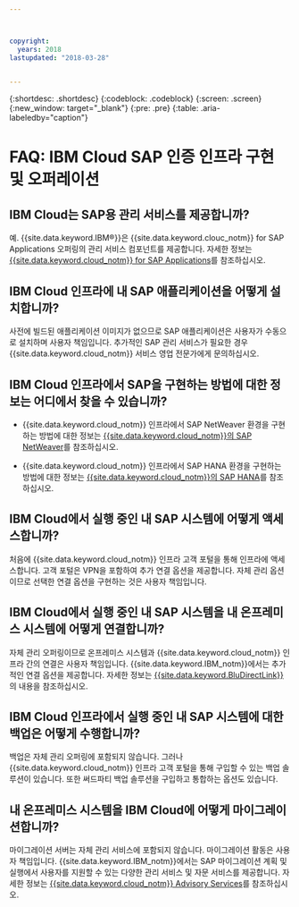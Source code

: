 ```yaml
---



copyright:
  years: 2018
lastupdated: "2018-03-28"


---
```


{:shortdesc: .shortdesc}
{:codeblock: .codeblock}
{:screen: .screen}
{:new_window: target="_blank"}
{:pre: .pre}
{:table: .aria-labeledby="caption"}

# FAQ: IBM Cloud SAP 인증 인프라 구현 및 오퍼레이션

## IBM Cloud는 SAP용 관리 서비스를 제공합니까?

예. {{site.data.keyword.IBM&reg;}}은 {{site.data.keyword.clouc_notm}} for SAP Applications 오퍼링의 관리 서비스 컴포넌트를 제공합니다. 자세한 정보는 [{{site.data.keyword.cloud_notm}} for SAP Applications](https://www.ibm.com/cloud/sap/managed)를 참조하십시오.

## IBM Cloud 인프라에 내 SAP 애플리케이션을 어떻게 설치합니까?

사전에 빌드된 애플리케이션 이미지가 없으므로 SAP 애플리케이션은 사용자가 수동으로 설치하며 사용자 책임입니다. 추가적인 SAP 관리 서비스가 필요한 경우 {{site.data.keyword.cloud_notm}} 서비스 영업 전문가에게 문의하십시오. 

## IBM Cloud 인프라에서 SAP을 구현하는 방법에 대한 정보는 어디에서 찾을 수 있습니까?

  * {{site.data.keyword.cloud_notm}} 인프라에서 SAP NetWeaver 환경을 구현하는 방법에 대한 정보는 [{{site.data.keyword.cloud_notm}}의 SAP NetWeaver](https://console.bluemix.net/docs/infrastructure/sap-netweaver/sap-index.html#getting-started)를 참조하십시오.
  
  * {{site.data.keyword.cloud_notm}} 인프라에서 SAP HANA 환경을 구현하는 방법에 대한 정보는 [{{site.data.keyword.cloud_notm}}의 SAP HANA](https://console.bluemix.net/docs/infrastructure/sap-hana/hana-index.html#getting-started)를 참조하십시오.
  
## IBM Cloud에서 실행 중인 내 SAP 시스템에 어떻게 액세스합니까?

처음에 {{site.data.keyword.cloud_notm}} 인프라 고객 포털을 통해 인프라에 액세스합니다. 고객 포털은 VPN을 포함하여 추가 연결 옵션을 제공합니다. 자체 관리 옵션이므로 선택한 연결 옵션을 구현하는 것은 사용자 책임입니다. 

## IBM Cloud에서 실행 중인 내 SAP 시스템을 내 온프레미스 시스템에 어떻게 연결합니까?

자체 관리 오퍼링이므로 온프레미스 시스템과 {{site.data.keyword.cloud_notm}} 인프라 간의 연결은 사용자 책임입니다. {{site.data.keyword.IBM_notm}}에서는 추가적인 연결 옵션을 제공합니다. 자세한 정보는 [{{site.data.keyword.BluDirectLink}}](https://www.ibm.com/cloud/direct-link)의 내용을 참조하십시오.

## IBM Cloud 인프라에서 실행 중인 내 SAP 시스템에 대한 백업은 어떻게 수행합니까?

백업은 자체 관리 오퍼링에 포함되지 않습니다. 그러나 {{site.data.keyword.cloud_notm}} 인프라 고객 포털을 통해 구입할 수 있는 백업 솔루션이 있습니다. 또한 써드파티 백업 솔루션을 구입하고 통합하는 옵션도 있습니다. 

## 내 온프레미스 시스템을 IBM Cloud에 어떻게 마이그레이션합니까?

마이그레이션 서버는 자체 관리 서비스에 포함되지 않습니다. 마이그레이션 활동은 사용자 책임입니다. {{site.data.keyword.IBM_notm}}에서는 SAP 마이그레이션 계획 및 실행에서 사용자를 지원할 수 있는 다양한 관리 서비스 및 자문 서비스를 제공합니다. 자세한 정보는 [{{site.data.keyword.cloud_notm}} Advisory Services](https://ibm.com/us-en/marketplace/cloud-consulting-services)를 참조하십시오.
